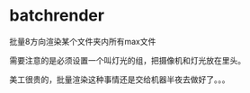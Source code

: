 batchrender
===========

批量8方向渲染某个文件夹内所有max文件


需要注意的是必须设置一个叫灯光的组，把摄像机和灯光放在里头。

美工很贵的，批量渲染这种事情还是交给机器半夜去做好了。。。